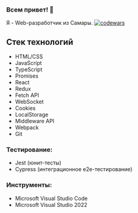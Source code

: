 ### Всем привет! 👋

Я - Web-разработчик из Самары.
[![codewars](https://www.codewars.com/users/kintarosmr/badges/large)](https://www.codewars.com/users/kintarosmr)   

## Стек технологий

<ul>
<li>HTML/CSS</li>
<li>JavaScript</li>
<li>TypeScript</li>
<li>Promises</li>
<li>React</li>
<li>Redux</li>
<li>Fetch API</li>
<li>WebSocket</li>
<li>Cookies</li>
<li>LocalStorage</li>
<li>Middleware API</li>
<li>Webpack</li>
<li>Git</li>
</ul>

### Тестирование:
<ul>
<li>Jest (юнит-тесты)</li>
<li>Cypress (интеграционное e2e-тестирование)</li>
</ul>

### Инструменты:
<ul>
<li>Microsoft Visual Studio Code</li>
<li>Microsoft Visual Studio 2022</li>
</ul>
